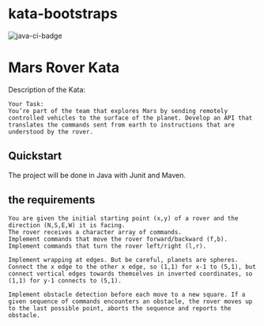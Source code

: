 # kata-bootstraps

![java-ci-badge]

# Mars Rover Kata #

Description of the Kata:

    Your Task:
    You’re part of the team that explores Mars by sending remotely controlled vehicles to the surface of the planet. Develop an API that translates the commands sent from earth to instructions that are understood by the rover.    


## Quickstart ## 
The project will be done in Java with Junit and Maven.

## the requirements ##


    You are given the initial starting point (x,y) of a rover and the direction (N,S,E,W) it is facing.
    The rover receives a character array of commands.
    Implement commands that move the rover forward/backward (f,b).
    Implement commands that turn the rover left/right (l,r).

    Implement wrapping at edges. But be careful, planets are spheres. Connect the x edge to the other x edge, so (1,1) for x-1 to (5,1), but connect vertical edges towards themselves in inverted coordinates, so (1,1) for y-1 connects to (5,1).

    Implement obstacle detection before each move to a new square. If a given sequence of commands encounters an obstacle, the rover moves up to the last possible point, aborts the sequence and reports the obstacle.



[java-ci-badge]:https://github.com/swkBerlin/kata-bootstraps/workflows/Java%20CI/badge.svg "CI build status"
